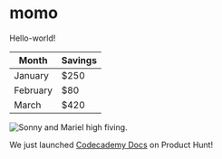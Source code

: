 # momo
Hello-world!


| Month    | Savings |
| -------- | ------- |
| January  | $250    |
| February | $80     |
| March    | $420    |


![Sonny and Mariel high fiving.](https://content.codecademy.com/courses/learn-cpp/community-challenge/highfive.gif)

We just launched [Codecademy Docs](https://producthunt.com) on Product Hunt!


